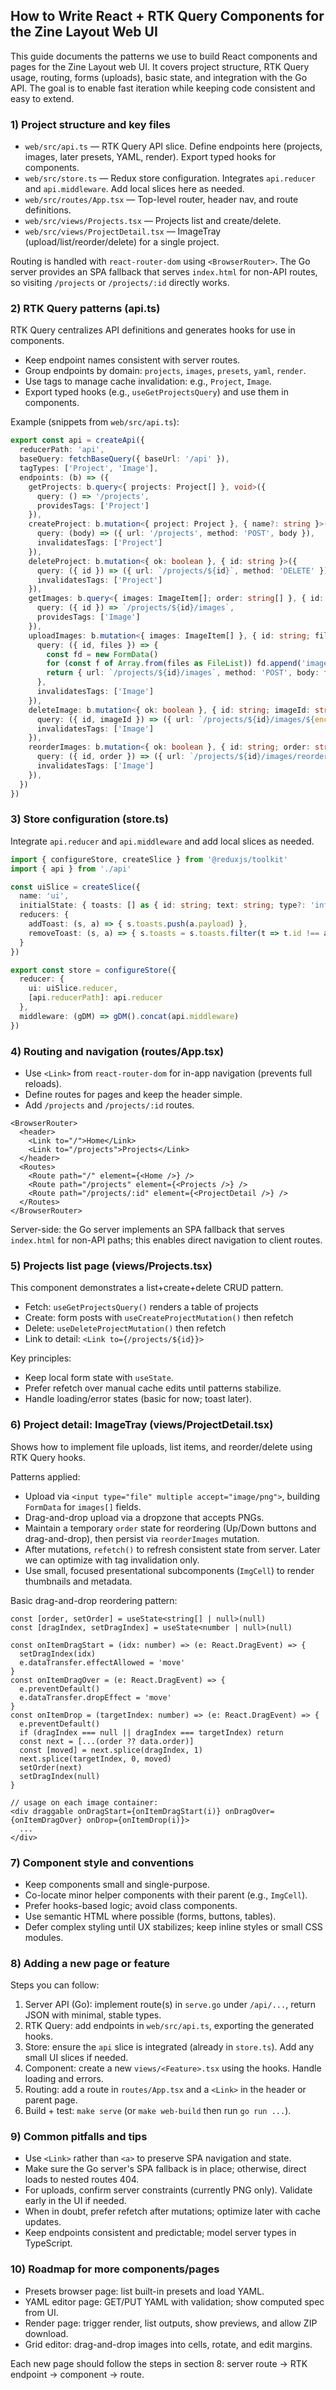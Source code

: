 ## How to Write React + RTK Query Components for the Zine Layout Web UI

This guide documents the patterns we use to build React components and pages for the Zine Layout web UI. It covers project structure, RTK Query usage, routing, forms (uploads), basic state, and integration with the Go API. The goal is to enable fast iteration while keeping code consistent and easy to extend.

### 1) Project structure and key files

- `web/src/api.ts` — RTK Query API slice. Define endpoints here (projects, images, later presets, YAML, render). Export typed hooks for components.
- `web/src/store.ts` — Redux store configuration. Integrates `api.reducer` and `api.middleware`. Add local slices here as needed.
- `web/src/routes/App.tsx` — Top-level router, header nav, and route definitions.
- `web/src/views/Projects.tsx` — Projects list and create/delete.
- `web/src/views/ProjectDetail.tsx` — ImageTray (upload/list/reorder/delete) for a single project.

Routing is handled with `react-router-dom` using `<BrowserRouter>`. The Go server provides an SPA fallback that serves `index.html` for non-API routes, so visiting `/projects` or `/projects/:id` directly works.

### 2) RTK Query patterns (api.ts)

RTK Query centralizes API definitions and generates hooks for use in components.

- Keep endpoint names consistent with server routes.
- Group endpoints by domain: `projects`, `images`, `presets`, `yaml`, `render`.
- Use tags to manage cache invalidation: e.g., `Project`, `Image`.
- Export typed hooks (e.g., `useGetProjectsQuery`) and use them in components.

Example (snippets from `web/src/api.ts`):

```ts
export const api = createApi({
  reducerPath: 'api',
  baseQuery: fetchBaseQuery({ baseUrl: '/api' }),
  tagTypes: ['Project', 'Image'],
  endpoints: (b) => ({
    getProjects: b.query<{ projects: Project[] }, void>({
      query: () => '/projects',
      providesTags: ['Project']
    }),
    createProject: b.mutation<{ project: Project }, { name?: string }>({
      query: (body) => ({ url: '/projects', method: 'POST', body }),
      invalidatesTags: ['Project']
    }),
    deleteProject: b.mutation<{ ok: boolean }, { id: string }>({
      query: ({ id }) => ({ url: `/projects/${id}`, method: 'DELETE' }),
      invalidatesTags: ['Project']
    }),
    getImages: b.query<{ images: ImageItem[]; order: string[] }, { id: string }>({
      query: ({ id }) => `/projects/${id}/images`,
      providesTags: ['Image']
    }),
    uploadImages: b.mutation<{ images: ImageItem[] }, { id: string; files: FileList | File[] }>({
      query: ({ id, files }) => {
        const fd = new FormData()
        for (const f of Array.from(files as FileList)) fd.append('images[]', f)
        return { url: `/projects/${id}/images`, method: 'POST', body: fd }
      },
      invalidatesTags: ['Image']
    }),
    deleteImage: b.mutation<{ ok: boolean }, { id: string; imageId: string }>({
      query: ({ id, imageId }) => ({ url: `/projects/${id}/images/${encodeURIComponent(imageId)}`, method: 'DELETE' }),
      invalidatesTags: ['Image']
    }),
    reorderImages: b.mutation<{ ok: boolean }, { id: string; order: string[] }>({
      query: ({ id, order }) => ({ url: `/projects/${id}/images/reorder`, method: 'POST', body: { order } }),
      invalidatesTags: ['Image']
    }),
  })
})
```

### 3) Store configuration (store.ts)

Integrate `api.reducer` and `api.middleware` and add local slices as needed.

```ts
import { configureStore, createSlice } from '@reduxjs/toolkit'
import { api } from './api'

const uiSlice = createSlice({
  name: 'ui',
  initialState: { toasts: [] as { id: string; text: string; type?: 'info'|'error' }[] },
  reducers: {
    addToast: (s, a) => { s.toasts.push(a.payload) },
    removeToast: (s, a) => { s.toasts = s.toasts.filter(t => t.id !== a.payload) }
  }
})

export const store = configureStore({
  reducer: {
    ui: uiSlice.reducer,
    [api.reducerPath]: api.reducer
  },
  middleware: (gDM) => gDM().concat(api.middleware)
})
```

### 4) Routing and navigation (routes/App.tsx)

- Use `<Link>` from `react-router-dom` for in-app navigation (prevents full reloads).
- Define routes for pages and keep the header simple.
- Add `/projects` and `/projects/:id` routes.

```tsx
<BrowserRouter>
  <header>
    <Link to="/">Home</Link>
    <Link to="/projects">Projects</Link>
  </header>
  <Routes>
    <Route path="/" element={<Home />} />
    <Route path="/projects" element={<Projects />} />
    <Route path="/projects/:id" element={<ProjectDetail />} />
  </Routes>
</BrowserRouter>
```

Server-side: the Go server implements an SPA fallback that serves `index.html` for non-API paths; this enables direct navigation to client routes.

### 5) Projects list page (views/Projects.tsx)

This component demonstrates a list+create+delete CRUD pattern.

- Fetch: `useGetProjectsQuery()` renders a table of projects
- Create: form posts with `useCreateProjectMutation()` then refetch
- Delete: `useDeleteProjectMutation()` then refetch
- Link to detail: `<Link to={/projects/${id}}>`

Key principles:

- Keep local form state with `useState`.
- Prefer refetch over manual cache edits until patterns stabilize.
- Handle loading/error states (basic for now; toast later).

### 6) Project detail: ImageTray (views/ProjectDetail.tsx)

Shows how to implement file uploads, list items, and reorder/delete using RTK Query hooks.

Patterns applied:

- Upload via `<input type="file" multiple accept="image/png">`, building `FormData` for `images[]` fields.
- Drag-and-drop upload via a dropzone that accepts PNGs.
- Maintain a temporary `order` state for reordering (Up/Down buttons and drag-and-drop), then persist via `reorderImages` mutation.
- After mutations, `refetch()` to refresh consistent state from server. Later we can optimize with tag invalidation only.
- Use small, focused presentational subcomponents (`ImgCell`) to render thumbnails and metadata.

Basic drag-and-drop reordering pattern:

```tsx
const [order, setOrder] = useState<string[] | null>(null)
const [dragIndex, setDragIndex] = useState<number | null>(null)

const onItemDragStart = (idx: number) => (e: React.DragEvent) => {
  setDragIndex(idx)
  e.dataTransfer.effectAllowed = 'move'
}
const onItemDragOver = (e: React.DragEvent) => {
  e.preventDefault()
  e.dataTransfer.dropEffect = 'move'
}
const onItemDrop = (targetIndex: number) => (e: React.DragEvent) => {
  e.preventDefault()
  if (dragIndex === null || dragIndex === targetIndex) return
  const next = [...(order ?? data.order)]
  const [moved] = next.splice(dragIndex, 1)
  next.splice(targetIndex, 0, moved)
  setOrder(next)
  setDragIndex(null)
}

// usage on each image container:
<div draggable onDragStart={onItemDragStart(i)} onDragOver={onItemDragOver} onDrop={onItemDrop(i)}>
  ...
</div>
```

### 7) Component style and conventions

- Keep components small and single-purpose.
- Co-locate minor helper components with their parent (e.g., `ImgCell`).
- Prefer hooks-based logic; avoid class components.
- Use semantic HTML where possible (forms, buttons, tables).
- Defer complex styling until UX stabilizes; keep inline styles or small CSS modules.

### 8) Adding a new page or feature

Steps you can follow:

1. Server API (Go): implement route(s) in `serve.go` under `/api/...`, return JSON with minimal, stable types.
2. RTK Query: add endpoints in `web/src/api.ts`, exporting the generated hooks.
3. Store: ensure the `api` slice is integrated (already in `store.ts`). Add any small UI slices if needed.
4. Component: create a new `views/<Feature>.tsx` using the hooks. Handle loading and errors.
5. Routing: add a route in `routes/App.tsx` and a `<Link>` in the header or parent page.
6. Build + test: `make serve` (or `make web-build` then run `go run ...`).

### 9) Common pitfalls and tips

- Use `<Link>` rather than `<a>` to preserve SPA navigation and state.
- Make sure the Go server's SPA fallback is in place; otherwise, direct loads to nested routes 404.
- For uploads, confirm server constraints (currently PNG only). Validate early in the UI if needed.
- When in doubt, prefer refetch after mutations; optimize later with cache updates.
- Keep endpoints consistent and predictable; model server types in TypeScript.

### 10) Roadmap for more components/pages

- Presets browser page: list built-in presets and load YAML.
- YAML editor page: GET/PUT YAML with validation; show computed spec from UI.
- Render page: trigger render, list outputs, show previews, and allow ZIP download.
- Grid editor: drag-and-drop images into cells, rotate, and edit margins.

Each new page should follow the steps in section 8: server route → RTK endpoint → component → route.
